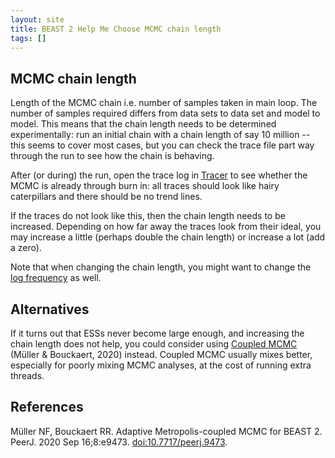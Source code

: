 ```yaml
---
layout: site
title: BEAST 2 Help Me Choose MCMC chain length
tags: []
---
```


## MCMC chain length

Length of the MCMC chain i.e. number of samples taken in main loop. The number of samples required differs from data sets to data set and model to model. This means that the chain length needs to be determined experimentally: run an initial chain with a chain length of say 10 million -- this seems to cover most cases, but you can check the trace file part way through the run to see how the chain is behaving.

After (or during) the run, open the trace log in [Tracer](https://github.com/beast-dev/tracer/releases/) to see whether the MCMC is already through burn in: all traces should look like hairy caterpillars and there should be no trend lines. 

If the traces do not look like this, then the chain length needs to be increased. Depending on how far away the traces look from their ideal, you may increase a little (perhaps double the chain length) or increase a lot (add a zero).

Note that when changing the chain length, you might want to change the [log frequency](../../tracelog/logEvery/) as well.

## Alternatives

If it turns out that ESSs never become large enough, and increasing the chain length does not help, you could consider using [Coupled MCMC](https://github.com/nicfel/CoupledMCMC) (Müller & Bouckaert, 2020) instead. 
Coupled MCMC usually mixes better, especially for poorly mixing MCMC analyses, at the cost of running extra threads.

## References

Müller NF, Bouckaert RR. Adaptive Metropolis-coupled MCMC for BEAST 2. PeerJ. 2020 Sep 16;8:e9473. <a href="https://doi.org/10.7717/peerj.9473">doi:10.7717/peerj.9473</a>.
